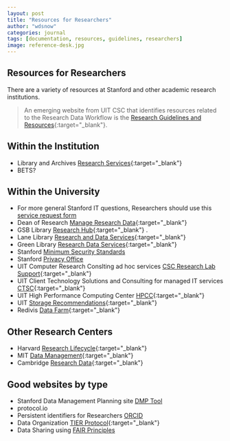 ```yaml
---
layout: post
title: "Resources for Researchers"
author: "wdsnow"
categories: journal
tags: [documentation, resources, guidelines, researchers]
image: reference-desk.jpg
---
```


## Resources for Researchers

There are a variety of resources at Stanford and other academic research institutions. 
> An emerging website from UIT CSC that identifies resources related to the Research Data Workflow is the [Research Guidelines and Resources](https://cdoane.sites.stanford.edu){:target="_blank"}.

## Within the Institution
* Library and Archives [Research Services](https://www.hoover.org/library-archives/research-services){:target="_blank"}
* BETS?

## Within the University
* For more general Stanford IT questions, Researchers should use this [service request form](https://stanford.service-now.com/it_services?)
* Dean of Research [Manage Research Data](https://doresearch.stanford.edu/resources/topics/manage-research-data){:target="_blank"}
* GSB Library [Research Hub](https://gsbresearchhub.stanford.edu/){:target="_blank"} .
* Lane Library [Research and Data Services](https://lane.stanford.edu/using-lib/research-service.html){:target="_blank"}
* Green Library [Research Data Services](https://library.stanford.edu/libraries/research-data-services){:target="_blank"}
* Stanford [Minimum Security Standards](https://uit.stanford.edu/guide/securitystandards)
* Stanford [Privacy Office](https://privacy.stanford.edu/)
* UIT Computer Research Conslting ad hoc services [CSC Research Lab Support](https://uit.stanford.edu/service/research-lab-support-service){:target="_blank"}
* UIT Client Technology Solutions and Consulting for managed IT services [CTSC](https://uit.stanford.edu/ctsc){:target="_blank"}
* UIT High Performance Computing Center [HPCC](https://hpcc.stanford.edu/){:target="_blank"}
* UIT [Storage Recommendations](https://uit.stanford.edu/storage){:target="_blank"}
* Redivis [Data Farm](https://redivis.com/Stanford){:target="_blank"}

## Other Research Centers
* Harvard [Research Lifecycle](https://researchsupport.harvard.edu/research-lifecycle){:target="_blank"}
* MIT [Data Management](https://libraries.mit.edu/data-management/){:target="_blank"}
* Cambridge [Research Data](https://www.data.cam.ac.uk/){:target="_blank"}

## Good websites by type
* Stanford Data Management Planning site [DMP Tool](https://doresearch.stanford.edu/resources/tools-documents/dmp-tool)
* protocol.io
* Persistent identifiers for Researchers [ORCID](https://orcid.org/)
* Data Organization [TIER Protocol](https://www.projecttier.org/tier-protocol/){:target="_blank"}
* Data Sharing using [FAIR Principles](https://doresearch.stanford.edu/resources/topics/manage-research-data)